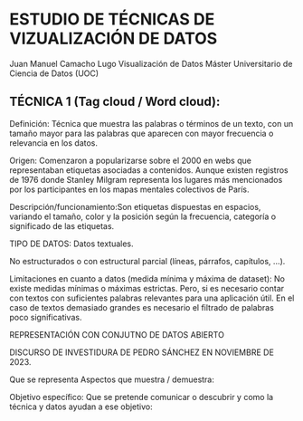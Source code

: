 # ESTUDIO DE TÉCNICAS DE VIZUALIZACIÓN DE DATOS

Juan Manuel Camacho Lugo
Visualización de Datos
Máster Universitario de Ciencia de Datos (UOC)


## TÉCNICA 1 (Tag cloud / Word cloud):

Definición:
Técnica que muestra las palabras o términos de un texto, con un tamaño mayor para las palabras que aparecen con mayor frecuencia o relevancia en los datos.

Origen:
Comenzaron a popularizarse sobre el 2000 en webs que representaban etiquetas asociadas a contenidos. Aunque existen registros de 1976 donde Stanley Milgram representa los lugares más mencionados por los participantes en los mapas mentales colectivos de París.

Descripción/funcionamiento:Son etiquetas dispuestas en espacios, variando el tamaño, color y la posición según la frecuencia, categoría o significado de las etiquetas. 

TIPO DE DATOS:
Datos textuales.

No estructurados o con estructural parcial (líneas, párrafos, capítulos, …).

Limitaciones en cuanto a datos (medida mínima y máxima de dataset):
No existe medidas mínimas o máximas estrictas. Pero, si es necesario contar con textos con suficientes palabras relevantes para una aplicación útil. 
En el caso de textos demasiado grandes es necesario el filtrado de palabras poco significativas. 

REPRESENTACIÓN CON CONJUTNO DE DATOS ABIERTO

DISCURSO DE INVESTIDURA DE PEDRO SÁNCHEZ EN NOVIEMBRE DE 2023.

Que se representa
Aspectos que muestra / demuestra:

Objetivo específico:
Que se pretende  comunicar o descubrir y como la técnica y datos ayudan a ese objetivo:


